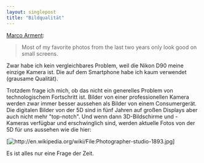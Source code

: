 ```yaml
---
layout: singlepost
title: "Bildqualität"
---
```

[Marco Arment](http://www.marco.org/2012/07/01/the-camera-you-have-with-you):
>Most of my favorite photos from the last two years only look good on small screens.

Zwar habe ich kein vergleichbares Problem, weil die Nikon D90 meine einzige Kamera ist. Die auf dem Smartphone habe ich kaum verwendet (grausame Qualität).

Trotzdem frage ich mich, ob das nicht ein generelles Problem von technologischem Fortschritt ist. Bilder von einer professionellen Kamera werden zwar immer besser aussehen als Bilder von einem Consumergerät. Die digitalen Bilder von der 5D sind in fünf Jahren auf großen Displays aber auch nicht mehr "top-notch". Und wenn dann 3D-Bildschirme und -Kameras verfügbar und erschwinglich sind, werden aktuelle Fotos von der 5D für uns aussehen wie die hier:

[![http://en.wikipedia.org/wiki/File:Photographer-studio-1893.jpg] ](http://en.wikipedia.org/wiki/File:Photographer-studio-1893.jpg)

Es ist alles nur eine Frage der Zeit.